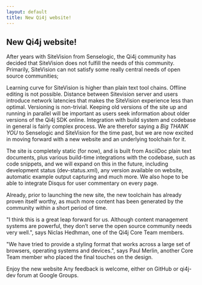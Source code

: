 ```yaml
---
layout: default
title: New Qi4j website!
---
```

## New Qi4j website!

After years with SiteVision from Senselogic, the Qi4j community has decided that SiteVision does not fulfill the needs of this community. Primarily, SiteVision can not satisfy some really central needs of open source communities;

Learning curve for SiteVision is higher than plain text tool chains.
Offline editing is not possible.
Distance between Sitevision server and users introduce network latencies that makes the SiteVision experience less than optimal.
Versioning is non-trivial. Keeping old versions of the site up and running in parallel will be important as users seek information about older versions of the Qi4j SDK online.
Integration with build system and codebase in general is fairly complex process.
We are therefor saying a *Big THANK YOU* to Senselogic and SiteVision for the time past, but we are now excited in moving forward with a new website and an underlying toolchain for it.

The site is completely static (for now), and is built from AsciiDoc plain text documents, plus various build-time integrations with the codebase, such as code snippets, and we will expand on this in the future, including development status (dev-status.xml), any version available on website, automatic example output capturing and much more. We also hope to be able to integrate Disqus for user commentary on every page.

Already, prior to launching the new site, the new toolchain has already proven itself worthy, as much more content has been generated by the community within a short period of time.

"I think this is a great leap forward for us. Although content management systems are powerful, they don’t serve the open source community needs very well.", says Niclas Hedhman, one of the Qi4j Core Team members.

"We have tried to provide a styling format that works across a large set of browsers, operating systems and devices.", says Paul Merlin, another Core Team member who placed the final touches on the design.

Enjoy the new website
Any feedback is welcome, either on GitHub or qi4j-dev forum at Google Groups.
